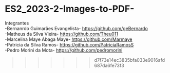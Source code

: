 # ES2_2023-2-Images-to-PDF-

Integrantes<br>
-Bernanrdo Guimarães Evangelista- https://github.com/geBernardo <br>
-Matheus da Silva Vieira- https://github.com/Theu011 <br>
-Marcelina Maye Abaga Maye- https://github.com/Marmaye <br>
-Patricia da Silva Ramos- https://github.com/PatriciaRamosS <br>
-Pedro Morini da Mota- https://github.com/pedromorini <br>
>>>>>>> d7f73e14ec3835bfa033e9016afd687da6fe73f3
